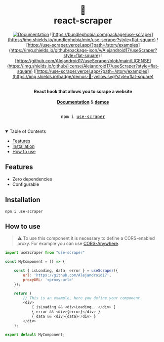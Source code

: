 <div align="center">
    <h1>
        📜
        <br />
        react-scraper
        <br />
    </h1>
</div>

<div align="center">

[![Documentation](https://img.shields.io/badge/docs-📖-blue?style=flat-square)](https://use-scraper.vercel.app/)
![https://bundlephobia.com/package/use-scraper](https://img.shields.io/bundlephobia/min/use-scraper?style=flat-square)
![https://use-scraper.vercel.app/?path=/story/examples](https://img.shields.io/github/package-json/v/Alejandroid17/useScraper?style=flat-square)
![https://github.com/Alejandroid17/useScraper/blob/main/LICENSE](https://img.shields.io/github/license/Alejandroid17/useScraper?style=flat-square)
![https://use-scraper.vercel.app/?path=/story/examples](https://img.shields.io/badge/demos-🚀-yellow.svg?style=flat-square)

<br />
</div>

<div align="center"> 
<strong>React hook that allows you to scrape a website</strong>
<br />
<br />
<a href="https://use-scraper.vercel.app/"><strong>Documentation</strong></a> & <a href="https://use-scraper.vercel.app/?path=/story/examples"><strong>demos</strong></a>
</div>

<div align="center"> 
<br />
<pre>npm i <a href="https://www.npmjs.com/package/use-scraper">use-scraper</a></pre>
<br />
</div>

<!-- TABLE OF CONTENTS -->

<details open>
    <summary>Table of Contents</summary>
    <ul>
        <li><a href="#features">Features</a></li>
        <li><a href="#installation">Installation</a></li>
        <li><a href="#how-to-use">How to use</a></li>
  </ul>
</details>


## Features

- Zero dependencies
- Configurable

## Installation

```shell
npm i use-scraper
```

## How to use

> :warning: To use this component it is necessary to define a CORS-enabled proxy. For example you can use [CORS-Anywhere](https://github.com/Rob--W/cors-anywhere).


```javascript
import useScraper from "use-scraper"

const MyComponent = () => {

    const { isLoading, data, error } = useScraper({
        url: 'https://github.com/Alejandroid17',
        proxyURL: '<proxy-url>'
    });

    return (
        // This is an example, here you define your component.
        <div>
            { isLoading && <div>Loading...</div> }
            { error && <div>{error}</div> }
            { data && <div>{data}</div> }
        </div>
    );

export default MyComponent;
```